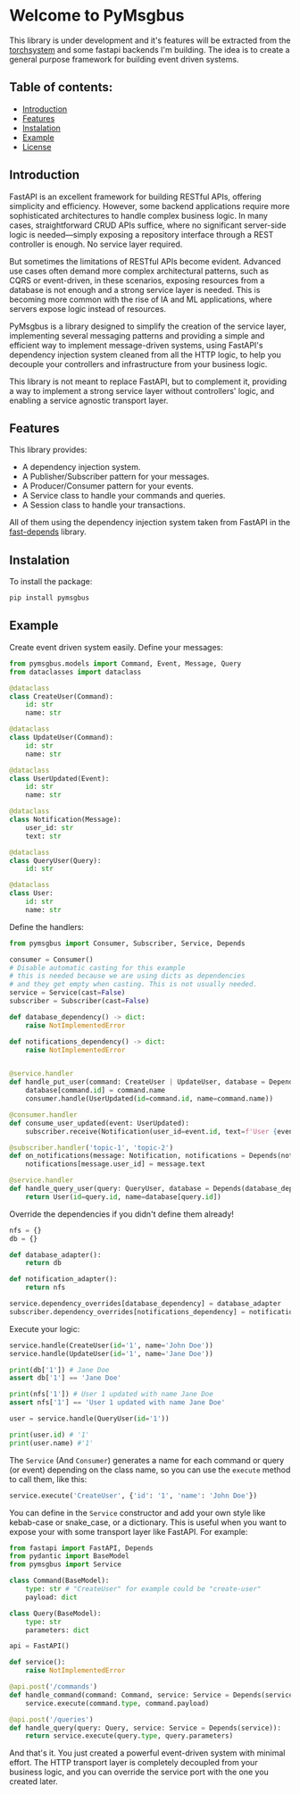 # Welcome to PyMsgbus

This library is under development and it's features will be extracted from the [torchsystem](https://github.com/mr-mapache/torch-system) and some fastapi backends I'm building. The idea is to create a general purpose framework for building event driven systems. 

## Table of contents:

- [Introduction](#introduction)
- [Features](#features)
- [Instalation](#instalation)
- [Example](#example)
- [License](#license)

## Introduction

FastAPI is an excellent framework for building RESTful APIs, offering simplicity and efficiency. However, some backend applications require more sophisticated architectures to handle complex business logic. In many cases, straightforward CRUD APIs suffice, where no significant server-side logic is needed—simply exposing a repository interface through a REST controller is enough. No service layer required.

But sometimes the limitations of RESTful APIs become evident. Advanced use cases often demand more complex architectural patterns, such as CQRS or event-driven, in these scenarios, exposing resources from a database is not enough and a strong service layer is needed. This is becoming more common with the rise of IA and ML applications, where servers expose logic instead of resources.

PyMsgbus is a library designed to simplify the creation of the service layer, implementing several messaging patterns and providing a simple and efficient way to implement message-driven systems, using FastAPI's dependency injection system cleaned from all the HTTP logic, to help you decouple your controllers and infrastructure from your business logic.

This library is not meant to replace FastAPI, but to complement it, providing a way to implement a strong service layer without controllers' logic, and enabling a service agnostic transport layer.

## Features

This library provides:

- A dependency injection system.
- A Publisher/Subscriber pattern for your messages.
- A Producer/Consumer pattern for your events.
- A Service class to handle your commands and queries.
- A Session class to handle your transactions.

All of them using the dependency injection system taken from FastAPI in the [fast-depends](https://github.com/Lancetnik/FastDepends) library.

## Instalation

To install the package:

```bash
pip install pymsgbus
```

## Example

Create event driven system easily. Define your messages:

```python
from pymsgbus.models import Command, Event, Message, Query
from dataclasses import dataclass

@dataclass
class CreateUser(Command):
    id: str
    name: str

@dataclass
class UpdateUser(Command):
    id: str
    name: str

@dataclass
class UserUpdated(Event):
    id: str
    name: str

@dataclass
class Notification(Message):
    user_id: str
    text: str

@dataclass
class QueryUser(Query):
    id: str

@dataclass
class User:
    id: str
    name: str
```

Define the handlers:

```python
from pymsgbus import Consumer, Subscriber, Service, Depends

consumer = Consumer() 
# Disable automatic casting for this example
# this is needed because we are using dicts as dependencies
# and they get empty when casting. This is not usually needed.
service = Service(cast=False)
subscriber = Subscriber(cast=False)

def database_dependency() -> dict:
    raise NotImplementedError

def notifications_dependency() -> dict:
    raise NotImplementedError


@service.handler
def handle_put_user(command: CreateUser | UpdateUser, database = Depends(database_dependency)):
    database[command.id] = command.name
    consumer.handle(UserUpdated(id=command.id, name=command.name))

@consumer.handler
def consume_user_updated(event: UserUpdated):
    subscriber.receive(Notification(user_id=event.id, text=f'User {event.id} updated with name {event.name}'), 'topic-1') 

@subscriber.handler('topic-1', 'topic-2')
def on_notifications(message: Notification, notifications = Depends(notifications_dependency)):
    notifications[message.user_id] = message.text

@service.handler
def handle_query_user(query: QueryUser, database = Depends(database_dependency)) -> User:
    return User(id=query.id, name=database[query.id])
```

Override the dependencies if you didn't define them already!

```python
nfs = {}
db = {}

def database_adapter():
    return db

def notification_adapter():
    return nfs

service.dependency_overrides[database_dependency] = database_adapter
subscriber.dependency_overrides[notifications_dependency] = notification_adapter
```

Execute your logic:

```python
service.handle(CreateUser(id='1', name='John Doe'))
service.handle(UpdateUser(id='1', name='Jane Doe'))

print(db['1']) # Jane Doe
assert db['1'] == 'Jane Doe'

print(nfs['1']) # User 1 updated with name Jane Doe
assert nfs['1'] == 'User 1 updated with name Jane Doe'

user = service.handle(QueryUser(id='1'))

print(user.id) # '1'
print(user.name) #'1'
```

The `Service` (And `Consumer`) generates a name for each command or query (or event) depending on the class name, so you can use the `execute` method to call them, like this:

```python
service.execute('CreateUser', {'id': '1', 'name': 'John Doe'})
```
You can define in the `Service` constructor and add your own style like kebab-case or snake_case, or a dictionary. This is useful when you want to expose your with some transport layer like FastAPI. For example:

```python
from fastapi import FastAPI, Depends
from pydantic import BaseModel
from pymsgbus import Service

class Command(BaseModel):
    type: str # "CreateUser" for example could be "create-user"
    payload: dict

class Query(BaseModel):
    type: str
    parameters: dict

api = FastAPI()

def service():
    raise NotImplementedError

@api.post('/commands')
def handle_command(command: Command, service: Service = Depends(service)):
    service.execute(command.type, command.payload)

@api.post('/queries')
def handle_query(query: Query, service: Service = Depends(service)):
    return service.execute(query.type, query.parameters)
```

And that's it. You just created a powerful event-driven system with minimal effort. The HTTP transport layer is completely decoupled from your business logic, and you can override the service port with the one you created later. 
